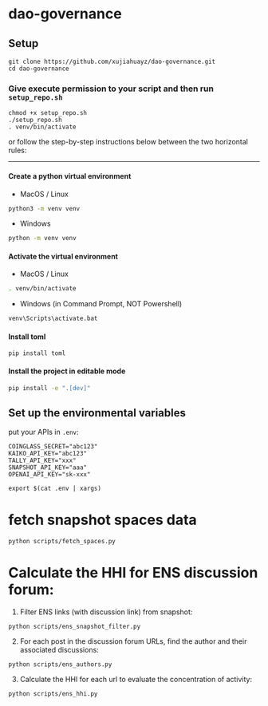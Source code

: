 # dao-governance

## Setup

```
git clone https://github.com/xujiahuayz/dao-governance.git
cd dao-governance
```

### Give execute permission to your script and then run `setup_repo.sh`

```
chmod +x setup_repo.sh
./setup_repo.sh
. venv/bin/activate
```

or follow the step-by-step instructions below between the two horizontal rules:

---

#### Create a python virtual environment

- MacOS / Linux

```bash
python3 -m venv venv
```

- Windows

```bash
python -m venv venv
```

#### Activate the virtual environment

- MacOS / Linux

```bash
. venv/bin/activate
```

- Windows (in Command Prompt, NOT Powershell)

```bash
venv\Scripts\activate.bat
```

#### Install toml

```
pip install toml
```

#### Install the project in editable mode

```bash
pip install -e ".[dev]"
```

## Set up the environmental variables

put your APIs in `.env`:

```
COINGLASS_SECRET="abc123"
KAIKO_API_KEY="abc123"
TALLY_API_KEY="xxx"
SNAPSHOT_API_KEY="aaa"
OPENAI_API_KEY="sk-xxx"
```

```
export $(cat .env | xargs)
```

# fetch snapshot spaces data

```
python scripts/fetch_spaces.py
```


# Calculate the HHI for ENS discussion forum:

1. Filter ENS links (with discussion link) from snapshot:
```
python scripts/ens_snapshot_filter.py
```

2. For each post in the discussion forum URLs, find the author and their associated discussions: 
```
python scripts/ens_authors.py
```

3. Calculate the HHI for each url to evaluate the concentration of activity:
```
python scripts/ens_hhi.py
```
